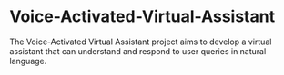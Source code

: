 # Voice-Activated-Virtual-Assistant
The Voice-Activated Virtual Assistant project aims to develop a virtual assistant that can understand and respond to user queries in natural language.
